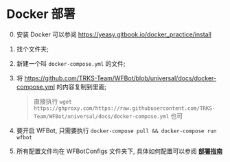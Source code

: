 # Docker 部署

0. 安装 Docker 可以参阅 <https://yeasy.gitbook.io/docker_practice/install>
1. 找个文件夹;
2. 新建一个叫 `docker-compose.yml` 的文件;
3. 将 <https://github.com/TRKS-Team/WFBot/blob/universal/docs/docker-compose.yml> 的内容复制到里面;
    > 直接执行 `wget https://ghproxy.com/https://raw.githubusercontent.com/TRKS-Team/WFBot/universal/docs/docker-compose.yml` 也可

4. 要开启 WFBot, 只需要执行 `docker-compose pull && docker-compose run wfbot`
5. 所有配置文件均在 WFBotConfigs 文件夹下, 具体如何配置可以参阅 [**部署指南**](install.md)